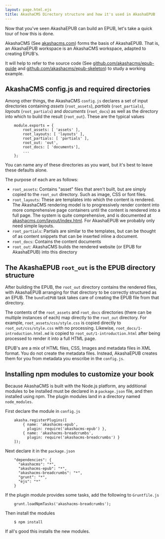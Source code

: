 ```yaml
---
layout: page.html.ejs
title: AkashaCMS Directory structure and how it's used in AkashaEPUB
---
```


Now that you've seen AkashaEPUB can build an EPUB, let's take a quick tour of how this is done.

AkashaCMS (See [akashacms.com](http://akashacms.com)) forms the basis of AkashaEPUB.  That is, an AkashaEPUB workspace is an AkashaCMS workspace, adapted to creating EPUB's.  

It will help to refer to the source code (See [github.com/akashacms/epub-guide](https://github.com/akashacms/epub-guide) and [github.com/akashacms/epub-skeleton](https://github.com/akashacms/epub-skeleton)) to study a working example.

## AkashaCMS config.js and required directories

Among other things, the AkashaCMS `config.js` declares a set of input directories containing _assets_ (`root_assets`), _partials_ (`root_partials`), _layouts_ (`root_partials`) and _documents_ (`root_docs`) as well as the directory into which to build the result (`root_out`).  These are the typical values

```
    module.exports = {
        root_assets: [ 'assets' ],
        root_layouts: [ 'layouts' ],
        root_partials: [ 'partials' ],
        root_out: 'out',
        root_docs: [ 'documents'],
        ...
    };
```

You can name any of these directories as you want, but it's best to leave these defaults alone.

The purpose of each are as follows:
* `root_assets`: Contains "asset" files that aren't built, but are simply copied to the `root_out` directory.  Such as image, CSS or font files.
* `root_layouts`: These are templates into which the content is rendered.  The AkashaCMS rendering model is to progressively render content into more comprehensive page containers until the content is rendered into a full page.  The system is quite comprehensive, and is documented at [akashacms.com/layout/index.html](http://akashacms.com/layout/index.html).  For AkashaEPUB we probably only need simple layouts.
* `root_partials`: Partials are similar to the templates, but can be thought of as content snippets that can be inserted inline a document.
* `root_docs`: Contains the content documents
* `root_out`: AkashaCMS builds the rendered website (or EPUB for AkashaEPUB) into this directory

## The AkashaEPUB `root_out` is the EPUB directory structure

After building the EPUB, the `root_out` directory contains the rendered files, with AkashaEPUB arranging for that directory to be correctly structured as an EPUB.  The `bundleEPUB` task takes care of creating the EPUB file from that directory.

The contents of the `root_assets` and `root_docs` directories (there can be multiple instances of each) map directly to the `root_out` directory.  For example, `root_assets/css/style.css` is copied directly to `root_out/css/style.css` with no processing.  Likewise, `root_docs/1-introduction.html.md` is copied to `root_out/1-introduction.html` after being processed to render it into a full HTML page.

EPUB's are a mix of HTML files, CSS, Images and metadata files in XML format.  You do not create the metadata files.  Instead, AkashaEPUB creates them for you from metadata you enscribe in the `config.js`.

## Installing npm modules to customize your book

Because AkashaCMS is built with the Node.js platform, any additional modules to be installed must be declared in a `package.json` file, and then installed using npm.  The plugin modules land in a directory named `node_modules`.

First declare the module in `config.js`

```
    akasha.registerPlugins([
        { name: 'akashacms-epub',
          plugin: require('akashacms-epub') },
        { name: 'akashacms-breadcrumbs',
          plugin: require('akashacms-breadcrumbs') }
    ]);
```

Next declare it in the `package.json`

```
    "dependencies": {
      "akashacms": "*",
      "akashacms-epub": "*",
      "akashacms-breadcrumbs": "*",
      "grunt": "*",
      "ejs": "*"
    }
```

If the plugin module provides some tasks, add the following to `Gruntfile.js`

```
    grunt.loadNpmTasks('akashacms-breadcrumbs');
```

Then install the modules

```
    $ npm install
```

If all's good this installs the new modules.
